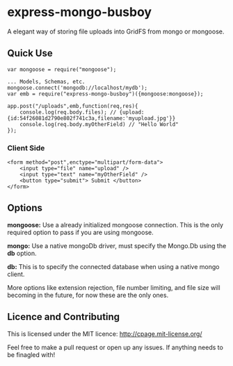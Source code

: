 # express-mongo-busboy

A elegant way of storing file uploads into GridFS from mongo or mongoose.


## Quick Use
	var mongoose = require("mongoose");

	... Models, Schemas, etc.
	mongoose.connect('mongodb://localhost/mydb');
	var emb = require("express-mongo-busboy")({mongoose:mongoose});

	app.post("/uploads",emb,function(req,res){
		console.log(req.body.files); // {upload:{id:54f26081d2790e802f741c3a,filename:'myupload.jpg'}}
		console.log(req.body.myOtherField) // "Hello World"
	});

### Client Side

	<form method="post",enctype="multipart/form-data">
		<input type="file" name="upload" />
		<input type="text" name="myOtherField" />  
		<button type="submit"> Submit </button>
	</form>


## Options

**mongoose:** Use a already initialized mongoose connection. This is the only required option to pass if you are using mongoose.

**mongo:** Use a native mongoDb driver, must specify the Mongo.Db using the **db** option.

**db:** This is to specify the connected database when using a native mongo client.

More options like extension rejection, file number limiting, and file size will becoming in the future, for now these are the only ones.


## Licence and Contributing

This is licensed under the MIT licence: http://cpage.mit-license.org/

Feel free to make a pull request or open up any issues. If anything needs to be finagled with!
